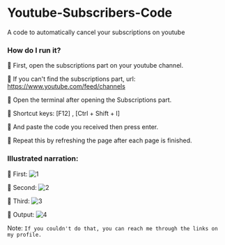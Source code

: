 # Youtube-Subscribers-Code
A code to automatically cancel your subscriptions on youtube

### How do I run it?


📌 First, open the subscriptions part on your youtube channel.

📌 If you can't find the subscriptions part, url: https://www.youtube.com/feed/channels

📌 Open the terminal after opening the Subscriptions part.

📌 Shortcut keys: [F12] , [Ctrl + Shift + I]

📌 And paste the code you received then press enter.

📌 Repeat this by refreshing the page after each page is finished.

### Illustrated narration:


📌 First: 
![1](https://user-images.githubusercontent.com/68615429/103143136-0c8d9e80-4722-11eb-9af5-7a257ac4c2ef.PNG)

📌 Second: 
![2](https://user-images.githubusercontent.com/68615429/103143138-157e7000-4722-11eb-9097-a173a4a8991d.PNG)

📌 Third: 
![3](https://user-images.githubusercontent.com/68615429/103143139-17483380-4722-11eb-910d-bcf207de241f.PNG) 

📌 Output: 
![4](https://user-images.githubusercontent.com/68615429/103143140-19aa8d80-4722-11eb-911e-77f16d32ee13.PNG)



Note: `If you couldn't do that, you can reach me through the links on my profile.`
